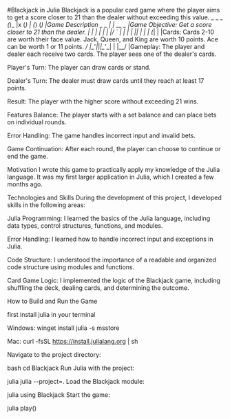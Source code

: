 #Blackjack in Julia
Blackjack is a popular card game where the player aims to get a score closer to 21 than the dealer without exceeding this value.
               _
   _       _ _(_)_     |x
  (_)     | (_) (_)    |Game Description
   _ _   _| |_  __ _   |Game Objective: Get a score closer to 21 than the dealer.
  | | | | | | |/ _` |  |
  | | |_| | | | (_| |  |Cards: Cards 2-10 are worth their face value. Jack, Queen, and King are worth 10 points. Ace can be worth 1 or 11 points.
 _/ |\__'_|_|_|\__'_|  |
|__/                   |Gameplay: The player and dealer each receive two cards. The player sees one of the dealer's cards.

Player's Turn: The player can draw cards or stand.

Dealer's Turn: The dealer must draw cards until they reach at least 17 points.

Result: The player with the higher score without exceeding 21 wins.

Features
Balance: The player starts with a set balance and can place bets on individual rounds.

Error Handling: The game handles incorrect input and invalid bets.

Game Continuation: After each round, the player can choose to continue or end the game.

Motivation
I wrote this game to practically apply my knowledge of the Julia language. It was my first larger application in Julia, which I created a few months ago.

Technologies and Skills
During the development of this project, I developed skills in the following areas:

Julia Programming: I learned the basics of the Julia language, including data types, control structures, functions, and modules.

Error Handling: I learned how to handle incorrect input and exceptions in Julia.

Code Structure: I understood the importance of a readable and organized code structure using modules and functions.

Card Game Logic: I implemented the logic of the Blackjack game, including shuffling the deck, dealing cards, and determining the outcome.


How to Build and Run the Game

first install julia in your terminal

Windows:
winget install julia -s msstore

Mac:
curl -fsSL https://install.julialang.org | sh

Navigate to the project directory:

bash
cd Blackjack
Run Julia with the project:

julia
julia --project=.
Load the Blackjack module:

julia
using Blackjack
Start the game:

julia
play()
